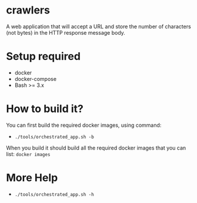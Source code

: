 # crawlers
A web application that will accept a URL and store the number of characters (not bytes) in the HTTP
response message body.

# Setup required
* docker
* docker-compose
* Bash >= 3.x

# How to build it?
You can first build the required docker images, using command:

* `./tools/orchestrated_app.sh -b`

When you build it should build all the required docker images that you can
list:
`docker images`

# More Help

* `./tools/orchestrated_app.sh -h`


